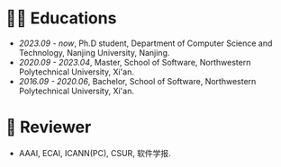 # 👨‍🎓 Educations
- *2023.09 - now*, Ph.D student, Department of Computer Science and Technology, Nanjing University, Nanjing.
- *2020.09 - 2023.04*, Master,  School of Software, Northwestern Polytechnical University, Xi'an.
- *2016.09 - 2020.06*, Bachelor, School of Software, Northwestern Polytechnical University, Xi'an.


# 💬 Reviewer
- AAAI, ECAI, ICANN(PC), CSUR, 软件学报.


